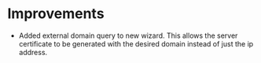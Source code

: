 # Improvements

- Added external domain query to new wizard.  This allows the server
  certificate to be generated with the desired domain instead of just the ip
  address.
